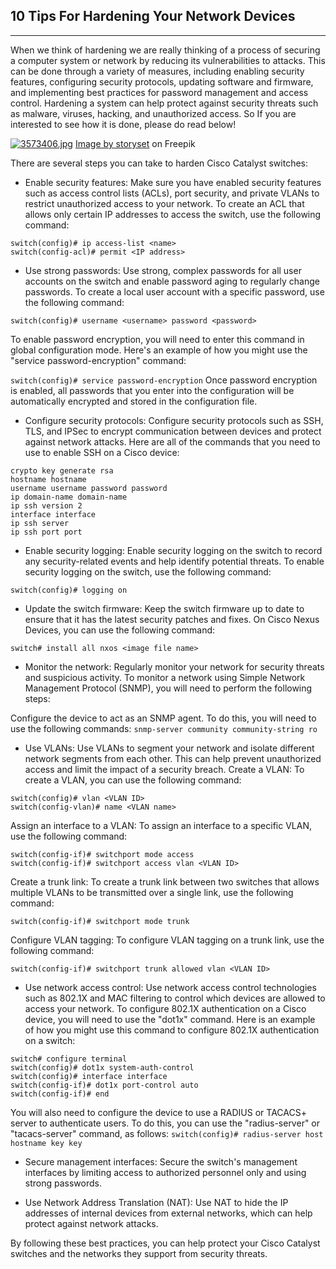 ## 10 Tips For Hardening Your Network Devices
---

When we think of hardening we are really thinking of a process of securing a computer system or network by reducing its vulnerabilities to attacks. 
This can be done through a variety of measures, including enabling security features, configuring security protocols, updating software and firmware, and implementing best practices for password management and access control. 
Hardening a system can help protect against security threats such as malware, viruses, hacking, and unauthorized access. 
So If you are interested to see how it is done, please do read below!

[![3573406.jpg](https://i.postimg.cc/wTX6fNJy/3573406.jpg)](https://postimg.cc/3dw5WdtY)
<a href="https://www.freepik.com/free-vector/security-concept-illustration_7191133.htm#query=security&position=43&from_view=keyword">Image by storyset</a> on Freepik

There are several steps you can take to harden Cisco Catalyst switches:

+ Enable security features: Make sure you have enabled security features such as access control lists (ACLs), port security, and private VLANs to restrict unauthorized access to your network.
To create an ACL that allows only certain IP addresses to access the switch, use the following command:
```
switch(config)# ip access-list <name>
switch(config-acl)# permit <IP address>
```


+ Use strong passwords: Use strong, complex passwords for all user accounts on the switch and enable password aging to regularly change passwords.
To create a local user account with a specific password, use the following command:

`switch(config)# username <username> password <password>`

To enable password encryption, you will need to enter this command in global configuration mode. Here's an example of how you might use the "service password-encryption" command:

`switch(config)# service password-encryption`
Once password encryption is enabled, all passwords that you enter into the configuration will be automatically encrypted and stored in the configuration file.

+ Configure security protocols: Configure security protocols such as SSH, TLS, and IPSec to encrypt communication between devices and protect against network attacks.
Here are all of the commands that you need to use to enable SSH on a Cisco device:

```
crypto key generate rsa
hostname hostname
username username password password
ip domain-name domain-name
ip ssh version 2
interface interface
ip ssh server
ip ssh port port
```

+ Enable security logging: Enable security logging on the switch to record any security-related events and help identify potential threats.
To enable security logging on the switch, use the following command:

`switch(config)# logging on`


+ Update the switch firmware: Keep the switch firmware up to date to ensure that it has the latest security patches and fixes.
On Cisco Nexus Devices, you can use the following command:

`switch# install all nxos <image file name>`

+ Monitor the network: Regularly monitor your network for security threats and suspicious activity.
To monitor a network using Simple Network Management Protocol (SNMP), you will need to perform the following steps:

Configure the device to act as an SNMP agent. To do this, you will need to use the following commands:
`snmp-server community community-string ro`

+ Use VLANs: Use VLANs to segment your network and isolate different network segments from each other. This can help prevent unauthorized access and limit the impact of a security breach.
Create a VLAN: To create a VLAN, you can use the following command:
```
switch(config)# vlan <VLAN ID>
switch(config-vlan)# name <VLAN name>
```  
Assign an interface to a VLAN: To assign an interface to a specific VLAN, use the following command:
```
switch(config-if)# switchport mode access
switch(config-if)# switchport access vlan <VLAN ID>
```  
Create a trunk link: To create a trunk link between two switches that allows multiple VLANs to be transmitted over a single link, use the following command:

`switch(config-if)# switchport mode trunk`
  
Configure VLAN tagging: To configure VLAN tagging on a trunk link, use the following command:

`switch(config-if)# switchport trunk allowed vlan <VLAN ID>`


+ Use network access control: Use network access control technologies such as 802.1X and MAC filtering to control which devices are allowed to access your network.
To configure 802.1X authentication on a Cisco device, you will need to use the "dot1x" command. Here is an example of how you might use this command to configure 802.1X authentication on a switch:
```
switch# configure terminal
switch(config)# dot1x system-auth-control
switch(config)# interface interface
switch(config-if)# dot1x port-control auto
switch(config-if)# end
```
You will also need to configure the device to use a RADIUS or TACACS+ server to authenticate users. To do this, you can use the "radius-server" or "tacacs-server" command, as follows:
`switch(config)# radius-server host hostname key key`

+ Secure management interfaces: Secure the switch's management interfaces by limiting access to authorized personnel only and using strong passwords.

+ Use Network Address Translation (NAT): Use NAT to hide the IP addresses of internal devices from external networks, which can help protect against network attacks.

By following these best practices, you can help protect your Cisco Catalyst switches and the networks they support from security threats.

